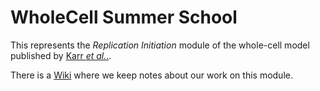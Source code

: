 # WholeCell Summer School

This represents the *Replication Initiation* module of the whole-cell model published by [Karr *et al.*.](http://www.ncbi.nlm.nih.gov/pubmed/22817898). 

There is a [Wiki](https://github.com/dagwa/wholecell-replication-initiation/wiki) where we keep notes about our work on this module.
